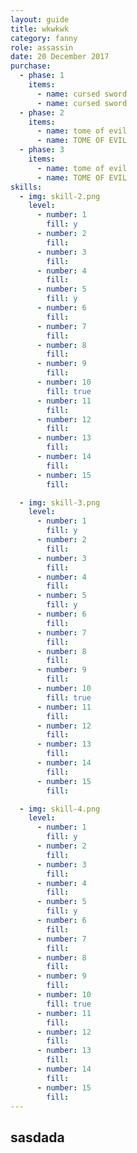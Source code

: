 ```yaml
---
layout: guide
title: wkwkwk
category: fanny
role: assassin
date: 20 December 2017
purchase:
  - phase: 1
    items:
      - name: cursed sword
      - name: cursed sword
  - phase: 2
    items:
      - name: tome of evil
      - name: TOME OF EVIL
  - phase: 3
    items:
      - name: tome of evil
      - name: TOME OF EVIL
skills:
  - img: skill-2.png
    level:
      - number: 1
        fill: y
      - number: 2
        fill:
      - number: 3
        fill:
      - number: 4
        fill:
      - number: 5
        fill: y
      - number: 6
        fill:
      - number: 7
        fill:
      - number: 8
        fill:
      - number: 9
        fill:
      - number: 10
        fill: true
      - number: 11
        fill:
      - number: 12
        fill:
      - number: 13
        fill:
      - number: 14
        fill:
      - number: 15
        fill:

  - img: skill-3.png
    level:
      - number: 1
        fill: y
      - number: 2
        fill:
      - number: 3
        fill:
      - number: 4
        fill:
      - number: 5
        fill: y
      - number: 6
        fill:
      - number: 7
        fill:
      - number: 8
        fill:
      - number: 9
        fill:
      - number: 10
        fill: true
      - number: 11
        fill:
      - number: 12
        fill:
      - number: 13
        fill:
      - number: 14
        fill:
      - number: 15
        fill:

  - img: skill-4.png
    level:
      - number: 1
        fill: y
      - number: 2
        fill:
      - number: 3
        fill:
      - number: 4
        fill:
      - number: 5
        fill: y
      - number: 6
        fill:
      - number: 7
        fill:
      - number: 8
        fill:
      - number: 9
        fill:
      - number: 10
        fill: true
      - number: 11
        fill:
      - number: 12
        fill:
      - number: 13
        fill:
      - number: 14
        fill:
      - number: 15
        fill:
---
```

## sasdada

